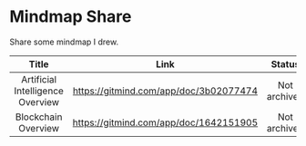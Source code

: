 # Mindmap Share

Share some mindmap I drew.

|Title|Link|Status|
|:--:|:--:|:--:|
|Artificial Intelligence Overview|https://gitmind.com/app/doc/3b02077474|Not archived|
|Blockchain Overview|https://gitmind.com/app/doc/1642151905|Not archived|


